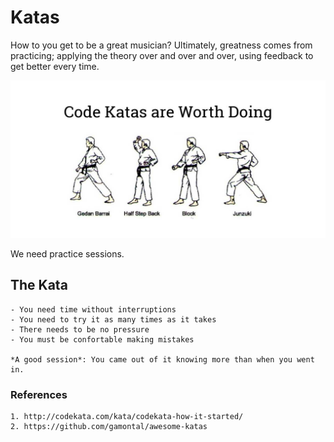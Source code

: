 # Katas


How to you get to be a great musician? Ultimately, greatness comes
from practicing; applying the theory over and over and over, using
feedback to get better every time.

<img src="https://raw.githubusercontent.com/wandersoncferreira/katas/master/images/kata.jpg"/>

We need practice sessions.

## The Kata

    - You need time without interruptions
    - You need to try it as many times as it takes
    - There needs to be no pressure
    - You must be confortable making mistakes
    
    *A good session*: You came out of it knowing more than when you went in.


### References

    1. http://codekata.com/kata/codekata-how-it-started/
    2. https://github.com/gamontal/awesome-katas
